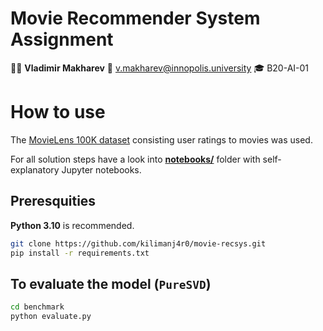 # Movie Recommender System Assignment

🧑‍💻 **Vladimir Makharev**
📧 v.makharev@innopolis.university
🎓 B20-AI-01

# How to use

The [MovieLens 100K dataset](https://grouplens.org/datasets/movielens/100k/) consisting user ratings to movies was used.

For all solution steps have a look into **[notebooks/](/notebooks/)** folder with self-explanatory Jupyter notebooks.

## Preresquities

**Python 3.10** is recommended.

```bash
git clone https://github.com/kilimanj4r0/movie-recsys.git
pip install -r requirements.txt
```

## To evaluate the model (`PureSVD`)

```bash
cd benchmark
python evaluate.py
```
